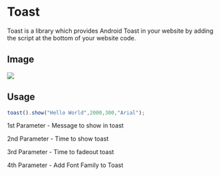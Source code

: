 # Toast

Toast is a library which provides Android Toast in your website by adding the script at the bottom of your website code.

## Image
![](http://testingteam.online/readme.png)
## Usage

```Javascript
toast().show("Hello World",2000,300,"Arial");
```
1st Parameter - Message to show in toast

2nd Parameter - Time to show toast

3rd Parameter - Time to fadeout toast

4th Parameter - Add Font Family to Toast
